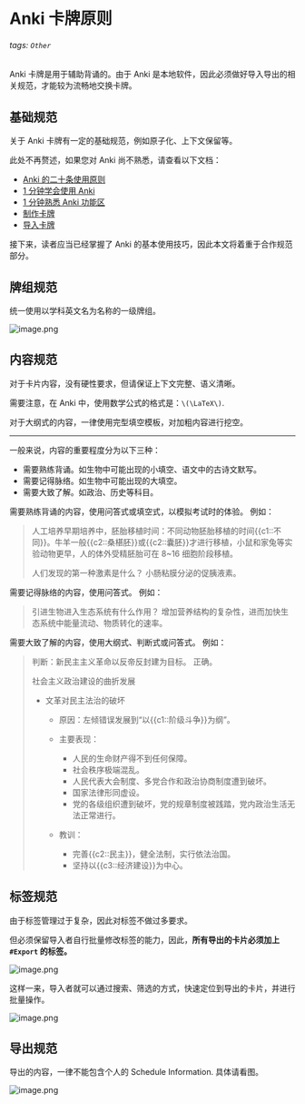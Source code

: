 # Anki 卡牌原则

###### tags: `Other`

Anki 卡牌是用于辅助背诵的。由于 Anki 是本地软件，因此必须做好导入导出的相关规范，才能较为流畅地交换卡牌。

## 基础规范

关于 Anki 卡牌有一定的基础规范，例如原子化、上下文保留等。

此处不再赘述，如果您对 Anki 尚不熟悉，请查看以下文档：

- [Anki 的二十条使用原则](https://www.yuque.com/ankichina/lm007v/tcdlgy)
- [1 分钟学会使用 Anki](https://www.yuque.com/ankichina/lm007v/cxwf5t#h8lTp)
- [1 分钟熟悉 Anki 功能区](https://www.yuque.com/ankichina/lm007v/hvh6h3)
- [制作卡牌](https://www.yuque.com/ankichina/lm007v/gmgvgy)
- [导入卡牌](https://www.yuque.com/ankichina/lm007v/er90kn)

接下来，读者应当已经掌握了 Anki 的基本使用技巧，因此本文将着重于合作规范部分。

## 牌组规范

统一使用以学科英文名为名称的一级牌组。

![image.png](https://b3logfile.com/siyuan/1609132319768/assets/image-20210417110427-pw5z1vn.png)

## 内容规范

对于卡片内容，没有硬性要求，但请保证上下文完整、语义清晰。

需要注意，在 Anki 中，使用数学公式的格式是：`\(\LaTeX\)`.

对于大纲式的内容，一律使用完型填空模板，对加粗内容进行挖空。

---

一般来说，内容的重要程度分为以下三种：

- 需要熟练背诵。如生物中可能出现的小填空、语文中的古诗文默写。
- 需要记得脉络。如生物中可能出现的大填空。
- 需要大致了解。如政治、历史等科目。

需要熟练背诵的内容，使用问答式或填空式，以模拟考试时的体验。
例如：

> 人工培养早期培养中，胚胎移植时间：不同动物胚胎移植的时间{{c1::不同}}。牛羊一般{{c2::桑椹胚}}或{{c2::囊胚}}才进行移植，小鼠和家兔等实验动物更早，人的体外受精胚胎可在 8~16 细胞阶段移植。
>
> 人们发现的第一种激素是什么？
> 小肠粘膜分泌的促胰液素。
>

需要记得脉络的内容，使用问答式。
例如：

> 引进生物进入生态系统有什么作用？
> 增加营养结构的复杂性，进而加快生态系统中能量流动、物质转化的速率。
>

需要大致了解的内容，使用大纲式、判断式或问答式。
例如：

> 判断：新民主主义革命以反帝反封建为目标。
> 正确。
>
> 社会主义政治建设的曲折发展
>
> * 文革对民主法治的破坏
>
>   * 原因：左倾错误发展到“以{{c1::阶级斗争}}为纲”。
>   * 主要表现：
>
>     * 人民的生命财产得不到任何保障。
>     * 社会秩序极端混乱。
>     * 人民代表大会制度、多党合作和政治协商制度遭到破坏。
>     * 国家法律形同虚设。
>     * 党的各级组织遭到破坏，党的规章制度被践踏，党内政治生活无法正常进行。
>   * 教训：
>
>     * 完善{{c2::民主}}，健全法制，实行依法治国。
>     * 坚持以{{c3::经济建设}}为中心。
>

## 标签规范

由于标签管理过于复杂，因此对标签不做过多要求。

但必须保留导入者自行批量修改标签的能力，因此，**所有导出的卡片必须加上 `#Export` 的标签。**

![image.png](https://b3logfile.com/siyuan/1609132319768/assets/image-20210417111702-2t7etv2.png)

这样一来，导入者就可以通过搜索、筛选的方式，快速定位到导出的卡片，并进行批量操作。

![image.png](https://b3logfile.com/siyuan/1609132319768/assets/image-20210417111822-066tylj.png)

## 导出规范

导出的内容，一律不能包含个人的 Schedule Information.
具体请看图。

![image.png](https://b3logfile.com/siyuan/1609132319768/assets/image-20210417111942-t2rlyey.png)